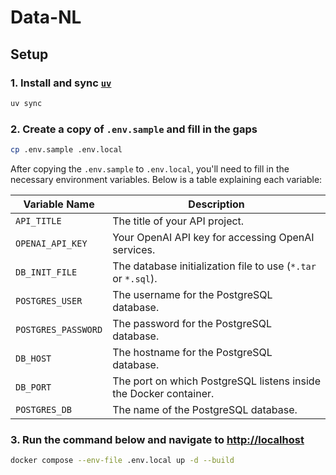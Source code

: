 # Data-NL

## Setup

### 1. Install and sync [`uv`](https://github.com/astral-sh/uv)

```bash
uv sync
```

### 2. Create a copy of `.env.sample` and fill in the gaps

```bash
cp .env.sample .env.local
```

After copying the `.env.sample` to `.env.local`, you'll need 
to fill in the necessary environment variables. Below is a table explaining each variable:

| **Variable Name**      | **Description**                                                      |
|------------------------|----------------------------------------------------------------------|
| `API_TITLE`            | The title of your API project.                                       |
| `OPENAI_API_KEY`       | Your OpenAI API key for accessing OpenAI services.                   |
| `DB_INIT_FILE`         | The database initialization file to use (`*.tar` or `*.sql`).        |
| `POSTGRES_USER`        | The username for the PostgreSQL database.                            |
| `POSTGRES_PASSWORD`    | The password for the PostgreSQL database.                            |
| `DB_HOST`              | The hostname for the PostgreSQL database.                            |
| `DB_PORT`              | The port on which PostgreSQL listens inside the Docker container.    |
| `POSTGRES_DB`          | The name of the PostgreSQL database.                                 |

### 3. Run the command below and navigate to [http://localhost](http://localhost)

```bash
docker compose --env-file .env.local up -d --build
```
